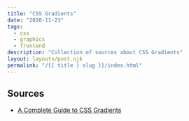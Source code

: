 ```yaml
---
title: "CSS Gradients"
date: "2020-11-23"
tags:
  - css
  - graphics
  - frontend
description: "Collection of sources about CSS Gradients"
layout: layouts/post.njk
permalink: "/{{ title | slug }}/index.html"
---
```


## Sources

- [A Complete Guide to CSS Gradients](https://css-tricks.com/a-complete-guide-to-css-gradients/)
